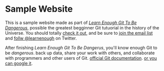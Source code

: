 # Sample Website

This is a sample website made as part of [*Learn Enough Git To Be Dangerous*](http://learnenough.com/git-tutorial), possible the greatest begginner Git tutuorial in the history of the Universe. You should totally [check it out](http://learnenough.com/git-tutuorial), and be sure to [join the email list](http://learnenough.com/#email_list) and [follw @learnenough](http://twitter.com/learnenough) on Twitter.

After finishing *Learn Enough Git To Be Dangerus*, you'll know enough Git to be 
*dangerous*. back up data, share your work with others, and collaborate with 
programmers and other users of Git.
[official Git documentation](https://git-scm.com/).
[or you can google it](https://www.google.com/search?rlz=1C5CHFA_enUS731US731&q=git+documentation&spell=1&sa=X&ved=0ahUKEwiL3quIhtrWAhWmsVQKHZJyAAkQvwUIJSgA&biw=1279&bih=552).

